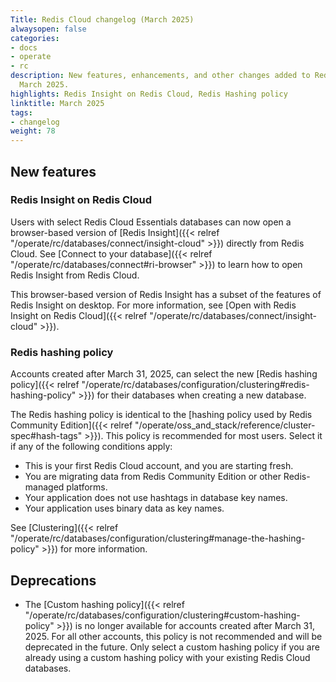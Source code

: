 ```yaml
---
Title: Redis Cloud changelog (March 2025)
alwaysopen: false
categories:
- docs
- operate
- rc
description: New features, enhancements, and other changes added to Redis Cloud during
  March 2025.
highlights: Redis Insight on Redis Cloud, Redis Hashing policy
linktitle: March 2025
tags:
- changelog
weight: 78
---
```


## New features

### Redis Insight on Redis Cloud

Users with select Redis Cloud Essentials databases can now open a browser-based version of [Redis Insight]({{< relref "/operate/rc/databases/connect/insight-cloud" >}}) directly from Redis Cloud. See [Connect to your database]({{< relref "/operate/rc/databases/connect#ri-browser" >}}) to learn how to open Redis Insight from Redis Cloud.

This browser-based version of Redis Insight has a subset of the features of Redis Insight on desktop. For more information, see [Open with Redis Insight on Redis Cloud]({{< relref "/operate/rc/databases/connect/insight-cloud" >}}).

### Redis hashing policy

Accounts created after March 31, 2025, can select the new [Redis hashing policy]({{< relref "/operate/rc/databases/configuration/clustering#redis-hashing-policy" >}}) for their databases when creating a new database. 

The Redis hashing policy is identical to the [hashing policy used by Redis Community Edition]({{< relref "/operate/oss_and_stack/reference/cluster-spec#hash-tags" >}}). This policy is recommended for most users. Select it if any of the following conditions apply:
- This is your first Redis Cloud account, and you are starting fresh.
- You are migrating data from Redis Community Edition or other Redis-managed platforms.
- Your application does not use hashtags in database key names.
- Your application uses binary data as key names.

See [Clustering]({{< relref "/operate/rc/databases/configuration/clustering#manage-the-hashing-policy" >}}) for more information.

## Deprecations

- The [Custom hashing policy]({{< relref "/operate/rc/databases/configuration/clustering#custom-hashing-policy" >}}) is no longer available for accounts created after March 31, 2025. For all other accounts, this policy is not recommended and will be deprecated in the future. Only select a custom hashing policy if you are already using a custom hashing policy with your existing Redis Cloud databases.